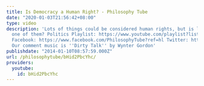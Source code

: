 ```yaml
---
title: Is Democracy a Human Right? - Philosophy Tube
date: "2020-01-03T21:56:42+08:00"
type: video
description: 'Lots of things could be considered human rights, but is living a democracy
  one of them? Politics Playlist: https://www.youtube.com/playlist?list=PLvoAL-KSZ32fs6KX9IqqZY_0D4YXggcBN
  Facebook: https://www.facebook.com/PhilosophyTube?ref=hl Twitter: https://twitter.com/PhilosophyTube
  Our comment music is ''Dirty Talk'' by Wynter Gordon'
publishdate: "2014-01-10T08:57:59.000Z"
url: /philosophytube/bHid2PbcYhc/
providers:
  youtube:
    id: bHid2PbcYhc
---
```

